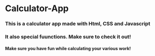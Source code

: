 # Calculator-App
### This is a calculator app made with Html, CSS and Javascript
### It also special fuunctions. Make sure to check it out!
#### Make sure you have fun while calculating your various work!
